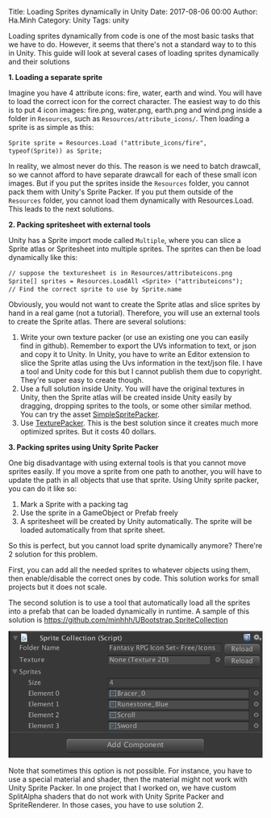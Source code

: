 Title: Loading Sprites dynamically in Unity
Date: 2017-08-06 00:00
Author: Ha.Minh
Category: Unity
Tags: unity

Loading sprites dynamically from code is one of the most basic tasks that we have to do. However, it seems that there's not a standard way to to this in Unity. This guide will look at several cases of loading sprites dynamically and their solutions

**1. Loading a separate sprite**

Imagine you have 4 attribute icons: fire, water, earth and wind. You will have to load the correct icon for the correct character. The easiest way to do this is to put 4 icon images: fire.png, water.png, earth.png and wind.png inside a folder in `Resources`, such as `Resources/attribute_icons/`. Then loading a sprite is as simple as this:

```
Sprite sprite = Resources.Load ("attribute_icons/fire", typeof(Sprite)) as Sprite;
```

In reality, we almost never do this. The reason is we need to batch drawcall, so we cannot afford to have separate drawcall for each of these small icon images. But if you put the sprites inside the `Resources` folder, you cannot pack them with Unity's Sprite Packer. If you put them outside of the `Resources` folder, you cannot load them dynamically with Resources.Load. This leads to the next solutions.

**2. Packing spritesheet with external tools**

Unity has a Sprite import mode called `Multiple`, where you can slice a Sprite atlas or Spritesheet into multiple sprites. The sprites can then be load dynamically like this:

```
// suppose the texturesheet is in Resources/attributeicons.png
Sprite[] sprites = Resources.LoadAll <Sprite> ("attributeicons");
// Find the correct sprite to use by Sprite.name
```

Obviously, you would not want to create the Sprite atlas and slice sprites by hand in a real game (not a tutorial). Therefore, you will use an external tools to create the Sprite atlas. There are several solutions:

1. Write your own texture packer (or use an existing one you can easily find in github). Remember to export the UVs information to text, or json and copy it to Unity. In Unity, you have to write an Editor extension to slice the Sprite atlas using the Uvs information in the text/json file. I have a tool and Unity code for this but I cannot publish them due to copyright. They're super easy to create though.
2. Use a full solution inside Unity. You will have the original textures in Unity, then the Sprite atlas will be created inside Unity easily by dragging, dropping sprites to the tools, or some other similar method. You can try the asset [SimpleSpritePacker](https://www.assetstore.unity3d.com/en/#!/content/23276).
3. Use [TexturePacker](https://www.codeandweb.com/texturepacker). This is the best solution since it creates much more optimized sprites. But it costs 40 dollars.

**3. Packing sprites using Unity Sprite Packer**

One big disadvantage with using  external tools is that you cannot move sprites easily. If you move a sprite from one path to another, you will have to update the path in all objects that use that sprite. Using Unity sprite packer, you can do it like so:

1. Mark a Sprite with a packing tag
2. Use the sprite in a GameObject or Prefab freely
3. A spritesheet will be created by Unity automatically. The sprite will be loaded automatically from that sprite sheet.

So this is perfect, but you cannot load sprite dynamically anymore? There're 2 solution for this problem.

First, you can add all the needed sprites to whatever objects using them, then enable/disable the correct ones by code. This solution works for small projects but it does not scale.

The second solution is to use a tool that automatically load all the sprites into a prefab that can be loaded dynamically in runtime. A sample of this solution is https://github.com/minhhh/UBootstrap.SpriteCollection

![Spritecollection example](https://raw.githubusercontent.com/minhhh/UBootstrap.SpriteCollection/master/imgs/img1.png)

Note that sometimes this option is not possible. For instance, you have to use a special material and shader, then the material might not work with Unity Sprite Packer. In one project that I worked on, we have custom SplitAlpha shaders that do not work with Unity Sprite Packer and SpriteRenderer. In those cases, you have to use solution 2.


